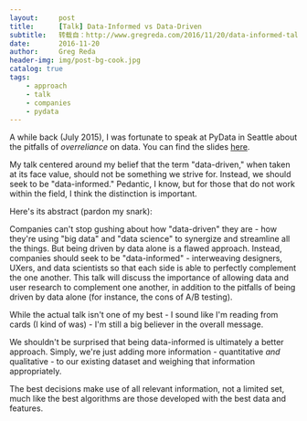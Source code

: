 ```yaml
---
layout:     post
title:      [Talk] Data-Informed vs Data-Driven
subtitle:   转载自：http://www.gregreda.com/2016/11/20/data-informed-talk-pydata-seattle/
date:       2016-11-20
author:     Greg Reda
header-img: img/post-bg-cook.jpg
catalog: true
tags:
    - approach
    - talk
    - companies
    - pydata
---
```


A while back (July 2015), I was fortunate to speak at PyData in Seattle about the pitfalls of *overreliance* on data. You can find the slides [here](https://github.com/gjreda/pydata2015sea/blob/4a846a7d069601cc5f886e53863a17d7fd68f2a8/data-informed-vs-data-driven-with-notes.pdf).

My talk centered around my belief that the term "data-driven," when taken at its face value, should not be something we strive for. Instead, we should seek to be "data-informed." Pedantic, I know, but for those that do not work within the field, I think the distinction is important.

Here's its abstract (pardon my snark):

> 
Companies can't stop gushing about how "data-driven" they are - how they're using "big data" and "data science" to synergize and streamline all the things. But being driven by data alone is a flawed approach. Instead, companies should seek to be "data-informed" - interweaving designers, UXers, and data scientists so that each side is able to perfectly complement the one another.
This talk will discuss the importance of allowing data and user research to complement one another, in addition to the pitfalls of being driven by data alone (for instance, the cons of A/B testing).


While the actual talk isn't one of my best - I sound like I'm reading from cards (I kind of was) - I'm still a big believer in the overall message.





We shouldn't be surprised that being data-informed is ultimately a better approach. Simply, we're just adding more information - quantitative *and* qualitative - to our existing dataset and weighing that information appropriately.

The best decisions make use of all relevant information, not a limited set, much like the best algorithms are those developed with the best data and features.
